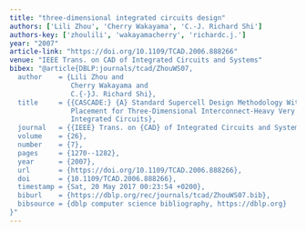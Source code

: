 ```yaml
---
title: "three-dimensional integrated circuits design"
authors: ['Lili Zhou', 'Cherry Wakayama', 'C.-J. Richard Shi']
authors-key: ['zhoulili', 'wakayamacherry', 'richardc.j.']
year: "2007"
article-link: "https://doi.org/10.1109/TCAD.2006.888266"
venue: "IEEE Trans. on CAD of Integrated Circuits and Systems"
bibex: "@article{DBLP:journals/tcad/ZhouWS07,
  author    = {Lili Zhou and
               Cherry Wakayama and
               C.{-}J. Richard Shi},
  title     = {{CASCADE:} {A} Standard Supercell Design Methodology With Congestion-Driven
               Placement for Three-Dimensional Interconnect-Heavy Very Large-Scale
               Integrated Circuits},
  journal   = {{IEEE} Trans. on {CAD} of Integrated Circuits and Systems},
  volume    = {26},
  number    = {7},
  pages     = {1270--1282},
  year      = {2007},
  url       = {https://doi.org/10.1109/TCAD.2006.888266},
  doi       = {10.1109/TCAD.2006.888266},
  timestamp = {Sat, 20 May 2017 00:23:54 +0200},
  biburl    = {https://dblp.org/rec/journals/tcad/ZhouWS07.bib},
  bibsource = {dblp computer science bibliography, https://dblp.org}
}"
---
```

